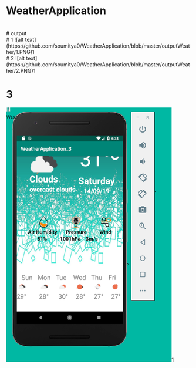 # WeatherApplication
<br>
# output<br>
# 1
![alt text](https://github.com/soumitya0/WeatherApplication/blob/master/outputWeather/1.PNG)1
<br>
# 2
![alt text](https://github.com/soumitya0/WeatherApplication/blob/master/outputWeather/2.PNG)1
<br>

# 3
![alt text](https://github.com/soumitya0/WeatherApplication/blob/master/outputWeather/3.PNG)1
<br>


